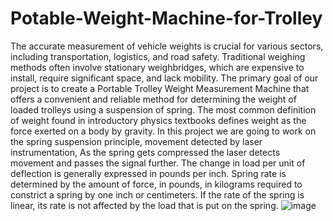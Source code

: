 # Potable-Weight-Machine-for-Trolley
The accurate measurement of vehicle weights is crucial for various sectors, including transportation, logistics, and road safety. Traditional weighing methods often involve stationary weighbridges, which are expensive to install, require significant space, and lack mobility. The primary goal of our project is to create a Portable Trolley Weight Measurement Machine that offers a convenient and reliable method for determining the weight of loaded trolleys using a suspension of spring. 
The most common definition of weight found in introductory physics textbooks defines weight as the force exerted on a body by gravity. In this project we are going to work on the spring suspension principle, movement detected by laser instrumentation, As the spring gets compressed the laser detects movement and passes the signal further. The change in load per unit of deflection is generally expressed in pounds per inch. Spring rate is determined by the amount of force, in pounds, in kilograms required to constrict a spring by one inch or centimeters. If the rate of the spring is linear, its rate is not affected by the load that is put on the spring. ![image](https://github.com/PrathmeshMane41/Potable-Weight-Machine-for-Trolley/assets/169891067/4a341c03-49eb-4882-a875-767f649963ca)

